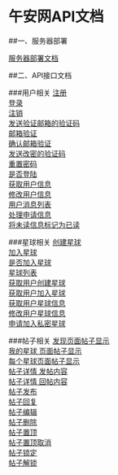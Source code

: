 # 午安网API文档

##一、服务器部署

[服务器部署文档](/config/Config.md)

##二、API接口文档

###用户相关
[注册](/wiki/User.Reg.md)<br>
[登录](/wiki/User.Login.md)<br>
[注销](/wiki/User.Logout.md)<br>
[发送验证邮箱的验证码](/wiki/User.CheckMail.md)<br>
[邮箱验证](/wiki/User.MailChecked.md)<br>
[确认邮箱验证](/wiki/User.GetMailChecked.md)<br>
[发送改密的验证码](/wiki/User.SendMail.md)<br>
[重置密码](/wiki/User.RePsw.md)<br>
[是否登陆](/wiki/Group.UStatus.md)<br>
[获取用户信息](/wiki/User.GetUserInfo.md)<br>
[修改用户信息](/wiki/User.AlterUserInfo.md)<br>
[用户消息列表](/wiki/User.ShowMessage.md)<br>
[处理申请信息](/wiki/User.ProcessApp.md)<br>
[将未读信息标记为已读](/wiki/User.AlterRead.md)<br>

###星球相关
[创建星球](/wiki/Group.Create.md)<br>
[加入星球](/wiki/Group.Join.md)<br>
[是否加入星球](/wiki/Group.GStatus.md)<br>
[星球列表](/wiki/Group.Lists.md)<br>
[获取用户创建星球](/wiki/Group.GetCreate.md)<br>
[获取用户加入星球](/wiki/Group.GetJoined.md)<br>
[获取用户星球信息](/wiki/Group.GetGroupInfo.md)<br>
[修改用户星球信息](/wiki/Group.AlterGroupInfo.md)<br>
[申请加入私密星球](/wiki/Group.PrivateGroup.md)<br>

###帖子相关
[发现页面帖子显示](/wiki/Post.GetIndexPost.md)<br>
[我的星球 页面帖子显示](/wiki/Post.GetMyGroupPost.md)<br>
[每个星球页面帖子显示](/wiki/Post.GetGroupPost.md)<br>
[帖子详情 发帖内容](/wiki/Post.GetPostBase.md)<br>
[帖子详情 回帖内容](/wiki/Post.GetPostReply.md)<br>
[帖子发布](/wiki/Group.Posts.md)<br>
[帖子回复](/wiki/Post.PostReply.md)<br>
[帖子编辑](/wiki/Post.editPost.md)<br>
[帖子删除](/wiki/Post.DeletePost.md)<br>
[帖子置顶](/wiki/Post.StickyPost.md)<br>
[帖子置顶取消](/wiki/Post.UnStickyPost.md)<br>
[帖子锁定](/wiki/Post.LockPost.md)<br>
[帖子解锁](/wiki/Post.UnlockPost.md)<br>
